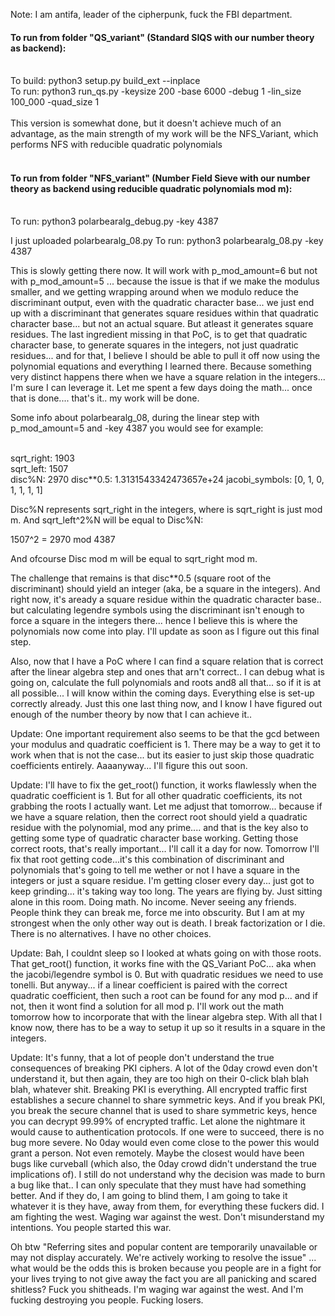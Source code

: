 Note: I am antifa, leader of the cipherpunk, fuck the FBI department. 

#### To run from folder "QS_variant" (Standard SIQS with our number theory as backend):</br></br>
To build: python3 setup.py build_ext --inplace</br>
To run: python3 run_qs.py -keysize 200 -base 6000 -debug 1 -lin_size 100_000 -quad_size 1</br></br>
This version is somewhat done, but it doesn't achieve much of an advantage, as the main strength of my work will be the NFS_Variant, which performs NFS with reducible quadratic polynomials<br><br>
#### To run from folder "NFS_variant" (Number Field Sieve with our number theory as backend using reducible quadratic polynomials mod m):</br></br>
To run: python3 polarbearalg_debug.py -key 4387 

I just uploaded polarbearalg_08.py
To run: python3 polarbearalg_08.py -key 4387

This is slowly getting there now. It will work with p_mod_amount=6 but not with p_mod_amount=5 ... because the issue is that if we make the modulus smaller, and we getting wrapping around when we modulo reduce the discriminant output, even with the quadratic character base... we just end up with a discriminant that generates square residues within that quadratic character base... but not an actual square. But atleast it generates square residues. 
The last ingredient missing in that PoC, is to get that quadratic character base, to generate squares in the integers, not just quadratic residues... and for that, I believe I should be able to pull it off now using the polynomial equations and everything I learned there. Because something very distinct happens there when we have a square relation in the integers... I'm sure I can leverage it. Let me spent a few days doing the math... once that is done.... that's it.. my work will be done.

Some info about polarbearalg_08, during the linear step with p_mod_amount=5 and -key 4387 you would see for example:</br></br>

sqrt_right:  1903</br>
sqrt_left:  1507</br>
disc%N: 2970 disc**0.5: 1.3131543342473657e+24 jacobi_symbols: [0, 1, 0, 1, 1, 1, 1]</br>

Disc%N represents sqrt_right in the integers, where is sqrt_right is just mod m. 
And sqrt_left^2%N will be equal to Disc%N:

1507^2 = 2970 mod 4387

And ofcourse Disc mod m will be equal to sqrt_right mod m.

The challenge that remains is that disc**0.5 (square root of the discriminant) should yield an integer (aka, be a square in the integers). And right now, it's aready a square residue within the quadratic character base.. but calculating legendre symbols using the discriminant isn't enough to force a square in the integers there... hence I believe this is where the polynomials now come into play. I'll update as soon as I figure out this final step.

Also, now that I have a PoC where I can find a square relation that is correct after the linear algebra step and ones that arn't correct.. I can debug what is going on, calculate the full polynomials and roots and8 all that... so if it is at all possible... I will know within the coming days. Everything else is set-up correctly already. Just this one last thing now, and I know I have figured out enough of the number theory by now that I can achieve it..

Update: One important requirement also seems to be that the gcd between your modulus and quadratic coefficient is 1. There may be a way to get it to work when that is not the case... but its easier to just skip those quadratic coefficients entirely. Aaaanyway... I'll figure this out soon. 

Update: I'll have to fix the get_root() function, it works flawlessly when the quadratic coefficient is 1. But for all other quadratic coefficients, its not grabbing the roots I actually want. Let me adjust that tomorrow... because if we have a square relation, then the correct root should yield a quadratic residue with the polynomial, mod any prime.... and that is the key also to getting some type of quadratic character base working. Getting those correct roots, that's really important... I'll call it a day for now. Tomorrow I'll fix that root getting code...it's this combination of discriminant and polynomials that's going to tell me wether or not I have a square in the integers or just a square residue. I'm getting closer every day... just got to keep grinding... it's taking way too long. The years are flying by. Just sitting alone in this room. Doing math. No income. Never seeing any friends. People think they can break me, force me into obscurity. But I am at my strongest when the only other way out is death. I break factorization or I die. There is no alternatives. I have no other choices. 

Update: Bah, I couldnt sleep so I looked at whats going on with those roots. That get_root() function, it works fine with the QS_Variant PoC... aka when the jacobi/legendre symbol is 0. But with quadratic residues we need to use tonelli. But anyway... if a linear coefficient is paired with the correct quadratic coefficient, then such a root can be found for any mod p... and if not, then it wont find a solution for all mod p. I'll work out the math tomorrow how to incorporate that with the linear algebra step. With all that I know now, there has to be a way to setup it up so it results in a square in the integers. 

Update: It's funny, that a lot of people don't understand the true consequences of breaking PKI ciphers. A lot of the 0day crowd even don't understand it, but then again, they are too high on their 0-click blah blah blah, whatever shit. Breaking PKI is everything. All encrypted traffic first establishes a secure channel to share symmetric keys. And if you break PKI, you break the secure channel that is used to share symmetric keys, hence you can decrypt 99.99% of encrypted traffic. Let alone the nightmare it would cause to authentication protocols. If one were to succeed, there is no bug more severe. No 0day would even come close to the power this would grant a person. Not even remotely. Maybe the closest would have been bugs like curveball (which also, the 0day crowd didn't understand the true implications of). I still do not understand why the decision was made to burn a bug like that.. I can only speculate that they must have had something better. And if they do, I am going to blind them, I am going to take it whatever it is they have, away from them, for everything these fuckers did. I am fighting the west. Waging war against the west. Don't misunderstand my intentions. You people started this war.

Oh btw "Referring sites and popular content are temporarily unavailable or may not display accurately. We're actively working to resolve the issue" ... what would be the odds this is broken because you people are in a fight for your lives trying to not give away the fact you are all panicking and scared shitless? Fuck you shitheads. I'm waging war against the west. And I'm fucking destroying you people. Fucking losers. 
